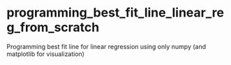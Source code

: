 # programming_best_fit_line_linear_reg_from_scratch
Programming best fit line for linear regression using only numpy (and matplotlib for visualization)
